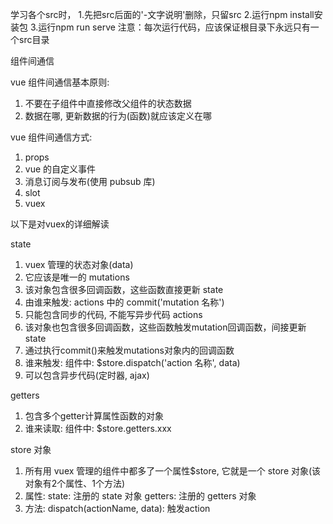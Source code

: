 学习各个src时，
1.先把src后面的'-文字说明'删除，只留src
2.运行npm install安装包
3.运行npm run serve
注意：每次运行代码，应该保证根目录下永远只有一个src目录

组件间通信

vue 组件间通信基本原则:
1) 不要在子组件中直接修改父组件的状态数据
2) 数据在哪, 更新数据的行为(函数)就应该定义在哪

vue 组件间通信方式:
1) props
2) vue 的自定义事件
3) 消息订阅与发布(使用 pubsub 库)
4) slot
5) vuex

以下是对vuex的详细解读

state
1) vuex 管理的状态对象(data)
2) 它应该是唯一的
mutations
1) 该对象包含很多回调函数，这些函数直接更新 state 
2) 由谁来触发: actions 中的 commit('mutation 名称')
3) 只能包含同步的代码, 不能写异步代码
actions
1) 该对象也包含很多回调函数，这些函数触发mutation回调函数，间接更新 state
2) 通过执行commit()来触发mutations对象内的回调函数
3) 谁来触发: 组件中: $store.dispatch('action 名称', data)
4) 可以包含异步代码(定时器, ajax)

getters
1) 包含多个getter计算属性函数的对象
2) 谁来读取: 组件中: $store.getters.xxx

store 对象
1) 所有用 vuex 管理的组件中都多了一个属性$store, 它就是一个 store 对象(该对象有2个属性、1个方法)
2) 属性:
				state: 注册的 state 对象
				getters: 注册的 getters 对象
3) 方法:
				dispatch(actionName, data): 触发action





